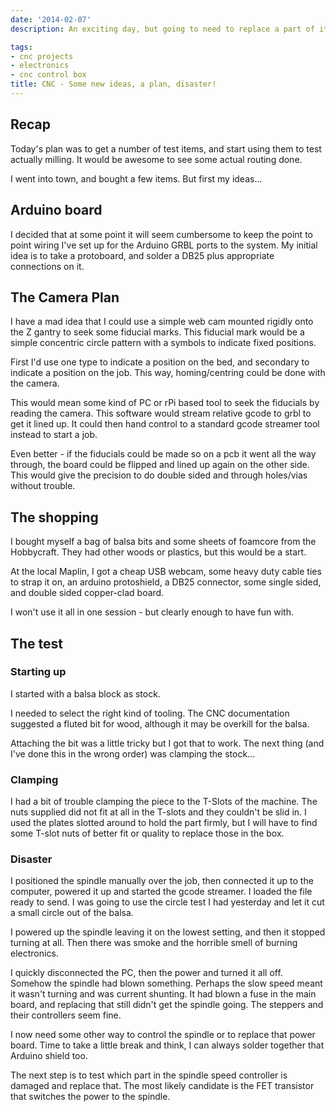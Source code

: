 ```yaml
---
date: '2014-02-07'
description: An exciting day, but going to need to replace a part of it

tags:
- cnc projects
- electronics
- cnc control box
title: CNC - Some new ideas, a plan, disaster!
---
```

## Recap

Today's plan was to get a number of test items, and start using them to test actually milling.
It would be awesome to see some actual routing done.

I went into town, and bought a few items. But first my ideas...

## Arduino board

I decided that at some point it will seem cumbersome to keep the point to point wiring I've set up for the Arduino GRBL ports to the system.
My initial idea is to take a protoboard, and solder a DB25 plus appropriate connections on it.

## The Camera Plan

I have a mad idea that I could use a simple web cam mounted rigidly onto the Z gantry to seek some fiducial marks. This fiducial mark would be a simple concentric circle pattern with a symbols to indicate fixed positions.

First I'd use one type to indicate a position on the bed, and secondary to indicate a position on the job.
This way, homing/centring could be done with the camera.

This would mean some kind of PC or rPi based tool to seek the fiducials by reading the camera.
This software would stream relative gcode to grbl to get it lined up.
It could then hand control to a standard gcode streamer tool instead to start a job.

Even better - if the fiducials could be made so on a pcb it went all the way through, the board could be flipped and lined up again on the other side.
This would give the precision to do double sided and through holes/vias without trouble.

## The shopping

I bought myself a bag of balsa bits and some sheets of foamcore from the Hobbycraft.
They had other woods or plastics, but this would be a start.

At the local Maplin, I got a cheap USB webcam, some heavy duty cable ties to strap it on, an arduino protoshield, a DB25 connector, some single sided, and double sided copper-clad board.

I won't use it all in one session - but clearly enough to have fun with.

## The test

### Starting up

I started with a balsa block as stock.

I needed to select the right kind of tooling.
The CNC documentation suggested a fluted bit for wood, although it may be overkill for the balsa.

Attaching the bit was a little tricky but I got that to work.
The next thing (and I've done this in the wrong order) was clamping the stock...

### Clamping

I had a bit of trouble clamping the piece to the T-Slots of the machine.
The nuts supplied did not fit at all in the T-slots and they couldn't be slid in.
I used the plates slotted around to hold the part firmly, but I will have to find some T-slot nuts of better fit or quality to replace those in the box.

### Disaster

I positioned the spindle manually over the job, then connected it up to the computer, powered it up and started the gcode streamer.
I loaded the file ready to send.
I was going to use the circle test I had yesterday and let it cut a small circle out of the balsa.

I powered up the spindle leaving it on the lowest setting, and then it stopped turning at all.
Then there was smoke and the horrible smell of burning electronics.

I quickly disconnected the PC, then the power and turned it all off.
Somehow the spindle had blown something. Perhaps the slow speed meant it wasn't turning and was current shunting.
It had blown a fuse in the main board, and replacing that still didn't get the spindle going.
The steppers and their controllers seem fine.

I now need some other way to control the spindle or to replace that power board.
Time to take a little break and think, I can always solder together that Arduino shield too.

The next step is to test which part in the spindle speed controller is damaged and replace that.
The most likely candidate is the FET transistor that switches the power to the spindle.
